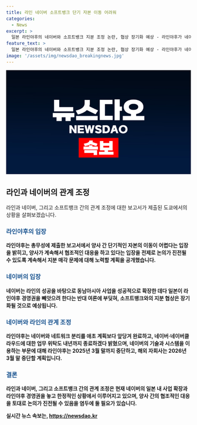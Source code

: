 ```yaml
---
title: 라인 네이버 소프트뱅크 단기 자본 이동 어려워
categories:
  - News
excerpt: >
  일본 라인야후의 네이버와 소프트뱅크 지분 조정 논란, 협상 장기화 예상 - 라인야후가 네이버와의 지분 조정은 어려울 것으로 밝히며, 일본 정부의 압박 속에 협상이 어려워졌다고 전했다. 사이버보안 강화 지시에 이어 자본 관계 재검토를 요구한 일본 정부는 A홀딩스 지분 매각을 압력으로 여겨지고, 네이버와 소프트뱅크 간 지분 협상은 장기화될 전망이다. 이에 라인야후는 네이버와의 네트워크 분리와 업무 위탁 종료를 앞당기는 방침을 공개했다.
feature_text: >
  일본 라인야후의 네이버와 소프트뱅크 지분 조정 논란, 협상 장기화 예상 - 라인야후가 네이버와의 지분 조정은 어려울 것으로 밝히며, 일본 정부의 압박 속에 협상이 어려워졌다고 전했다. 사이버보안 강화 지시에 이어 자본 관계 재검토를 요구한 일본 정부는 A홀딩스 지분 매각을 압력으로 여겨지고, 네이버와 소프트뱅크 간 지분 협상은 장기화될 전망이다. 이에 라인야후는 네이버와의 네트워크 분리와 업무 위탁 종료를 앞당기는 방침을 공개했다.
image: '/assets/img/newsdao_breakingnews.jpg'
---
```


<p><img src="/assets/img/newsdao_breakingnews.jpg" alt="bookingtag 속보" /></p>

<h2 data-ke-size="size26">라인과 네이버의 관계 조정</h2>

<p data-ke-size="size16">라인과 네이버, 그리고 소프트뱅크 간의 관계 조정에 대한 보고서가 제출된 도쿄에서의 상황을 살펴보겠습니다.</p>

<h3><b><span style="color: #1a5490;">라인야후의 입장</span><b></h3>

<p data-ke-size="size16">라인야후는 총무성에 제출한 보고서에서 양사 간 단기적인 자본의 이동이 어렵다는 입장을 밝히고, 양사가 계속해서 협조적인 대응을 하고 있다는 입장을 전제로 논의가 진전될 수 있도록 계속해서 지분 매각 문제에 대해 노력할 계획을 공개했습니다.</p>

<h3><b><span style="color: #1a5490;">네이버의 입장</span><b></h3>

<p data-ke-size="size16">네이버는 라인의 성공을 바탕으로 동남아시아 사업을 성공적으로 확장한 데다 일본이 라인야후 경영권을 빼앗으려 한다는 반대 여론에 부딪혀, 소프트뱅크와의 지분 협상은 장기화될 것으로 예상됩니다.</p>

<h3><b><span style="color: #1a5490;">네이버와 라인의 관계 조정</span><b></h3>

<p data-ke-size="size16">라인야후는 네이버와 네트워크 분리를 애초 계획보다 앞당겨 완료하고, 네이버·네이버클라우드에 대한 업무 위탁도 내년까지 종료하겠다 밝혔으며, 네이버의 기술과 시스템을 이용하는 부문에 대해 라인야후는 2025년 3월 말까지 중단하고, 해외 자회사는 2026년 3월 말 중단할 계획입니다.</p>

<h3><b><span style="color: #1a5490;">결론</span><b></h3>

<p data-ke-size="size16">라인과 네이버, 그리고 소프트뱅크 간의 관계 조정은 현재 네이버의 일본 내 사업 확장과 라인야후 경영권을 놓고 한정적인 상황에서 이루어지고 있으며, 양사 간의 협조적인 대응을 토대로 논의가 진전될 수 있음을 염두에 둘 필요가 있습니다.</p>
실시간 뉴스 속보는, <a href="https://newsdao.kr" rel="dofollow">https://newsdao.kr</a>



